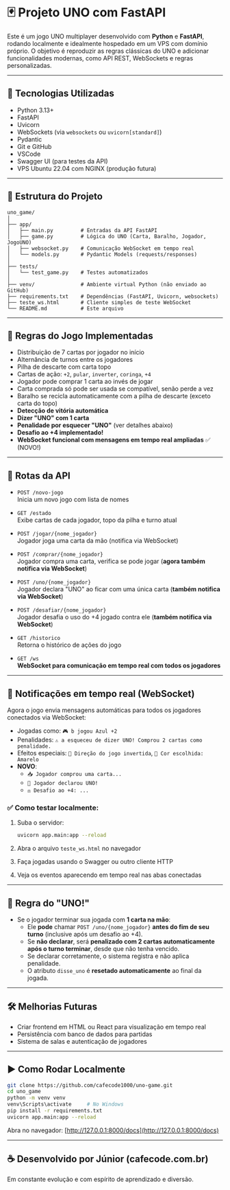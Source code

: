 # 🃏 Projeto UNO com FastAPI

Este é um jogo UNO multiplayer desenvolvido com **Python** e **FastAPI**, rodando localmente e idealmente hospedado em um VPS com domínio próprio. O objetivo é reproduzir as regras clássicas do UNO e adicionar funcionalidades modernas, como API REST, WebSockets e regras personalizadas.

---

## 🚀 Tecnologias Utilizadas

- Python 3.13+
- FastAPI
- Uvicorn
- WebSockets (via `websockets` ou `uvicorn[standard]`)
- Pydantic
- Git e GitHub
- VSCode
- Swagger UI (para testes da API)
- VPS Ubuntu 22.04 com NGINX (produção futura)

---

## 📁 Estrutura do Projeto

```
uno_game/
│
├── app/
│   ├── main.py         # Entradas da API FastAPI
│   ├── game.py         # Lógica do UNO (Carta, Baralho, Jogador, JogoUNO)
│   ├── websocket.py    # Comunicação WebSocket em tempo real
│   └── models.py       # Pydantic Models (requests/responses)
│
├── tests/
│   └── test_game.py    # Testes automatizados
│
├── venv/               # Ambiente virtual Python (não enviado ao GitHub)
├── requirements.txt    # Dependências (FastAPI, Uvicorn, websockets)
├── teste_ws.html       # Cliente simples de teste WebSocket
└── README.md           # Este arquivo
```

---

## 🧠 Regras do Jogo Implementadas

- Distribuição de 7 cartas por jogador no início
- Alternância de turnos entre os jogadores
- Pilha de descarte com carta topo
- Cartas de ação: `+2`, `pular`, `inverter`, `coringa`, `+4`
- Jogador pode comprar 1 carta ao invés de jogar
- Carta comprada só pode ser usada se compatível, senão perde a vez
- Baralho se recicla automaticamente com a pilha de descarte (exceto carta do topo)
- **Detecção de vitória automática**
- **Dizer "UNO" com 1 carta**
- **Penalidade por esquecer "UNO"** (ver detalhes abaixo)
- **Desafio ao +4 implementado!**
- **WebSocket funcional com mensagens em tempo real ampliadas** ✅ (NOVO!)

---

## 📡 Rotas da API

- `POST /novo-jogo`  
  Inicia um novo jogo com lista de nomes

- `GET /estado`  
  Exibe cartas de cada jogador, topo da pilha e turno atual

- `POST /jogar/{nome_jogador}`  
  Jogador joga uma carta da mão (notifica via WebSocket)

- `POST /comprar/{nome_jogador}`  
  Jogador compra uma carta, verifica se pode jogar (**agora também notifica via WebSocket**)

- `POST /uno/{nome_jogador}`  
  Jogador declara "UNO" ao ficar com uma única carta (**também notifica via WebSocket**)

- `POST /desafiar/{nome_jogador}`  
  Jogador desafia o uso do +4 jogado contra ele (**também notifica via WebSocket**)

- `GET /historico`  
  Retorna o histórico de ações do jogo

- `GET /ws`  
  **WebSocket para comunicação em tempo real com todos os jogadores**

---

## 📢 Notificações em tempo real (WebSocket)

Agora o jogo envia mensagens automáticas para todos os jogadores conectados via WebSocket:

- Jogadas como: `🎮 b jogou Azul +2`
- Penalidades: `⚠️ a esqueceu de dizer UNO! Comprou 2 cartas como penalidade.`
- Efeitos especiais: `🎯 Direção do jogo invertida`, `🎯 Cor escolhida: Amarelo`
- **NOVO**:
  - `📥 Jogador comprou uma carta...`
  - `📢 Jogador declarou UNO!`
  - `⚖️ Desafio ao +4: ...`

### ✅ Como testar localmente:

1. Suba o servidor:
   ```bash
   uvicorn app.main:app --reload
   ```

2. Abra o arquivo `teste_ws.html` no navegador

3. Faça jogadas usando o Swagger ou outro cliente HTTP

4. Veja os eventos aparecendo em tempo real nas abas conectadas

---

## 🎯 Regra do "UNO!"

- Se o jogador terminar sua jogada com **1 carta na mão**:
  - Ele **pode** chamar `POST /uno/{nome_jogador}` **antes do fim de seu turno** (inclusive após um desafio ao +4).
  - Se **não declarar**, será **penalizado com 2 cartas automaticamente** **após o turno terminar**, desde que não tenha vencido.
  - Se declarar corretamente, o sistema registra e não aplica penalidade.
  - O atributo `disse_uno` é **resetado automaticamente** ao final da jogada.

---

## 🛠️ Melhorias Futuras

- Criar frontend em HTML ou React para visualização em tempo real
- Persistência com banco de dados para partidas
- Sistema de salas e autenticação de jogadores

---

## ▶️ Como Rodar Localmente

```bash
git clone https://github.com/cafecode1000/uno-game.git
cd uno_game
python -m venv venv
venv\Scripts\activate     # No Windows
pip install -r requirements.txt
uvicorn app.main:app --reload
```

Abra no navegador: [http://127.0.0.1:8000/docs](http://127.0.0.1:8000/docs)

---

## ☕ Desenvolvido por Júnior (cafecode.com.br)

Em constante evolução e com espírito de aprendizado e diversão.
